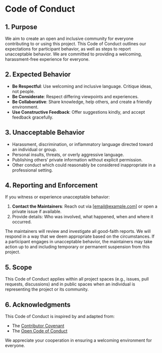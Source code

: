 # Code of Conduct

## 1. Purpose
We aim to create an open and inclusive community for everyone contributing to or using this project. This Code of Conduct outlines our expectations for participant behavior, as well as steps to report unacceptable behavior. We are committed to providing a welcoming, harassment-free experience for everyone.

## 2. Expected Behavior
- **Be Respectful**: Use welcoming and inclusive language. Critique ideas, not people.
- **Be Considerate**: Respect differing viewpoints and experiences.
- **Be Collaborative**: Share knowledge, help others, and create a friendly environment.
- **Use Constructive Feedback**: Offer suggestions kindly, and accept feedback gracefully.

## 3. Unacceptable Behavior
- Harassment, discrimination, or inflammatory language directed toward an individual or group.
- Personal insults, threats, or overly aggressive language.
- Publishing others’ private information without explicit permission.
- Other conduct which could reasonably be considered inappropriate in a professional setting.

## 4. Reporting and Enforcement
If you witness or experience unacceptable behavior:
1. **Contact the Maintainers**: Reach out via [email@example.com] or open a private issue if available.
2. Provide details: Who was involved, what happened, when and where it occurred.
   
The maintainers will review and investigate all good-faith reports. We will respond in a way that we deem appropriate based on the circumstances. If a participant engages in unacceptable behavior, the maintainers may take action up to and including temporary or permanent suspension from this project.

## 5. Scope
This Code of Conduct applies within all project spaces (e.g., issues, pull requests, discussions) and in public spaces when an individual is representing the project or its community.

## 6. Acknowledgments
This Code of Conduct is inspired by and adapted from:
- The [Contributor Covenant](https://www.contributor-covenant.org/)
- The [Open Code of Conduct](https://github.com/todogroup/opencodeofconduct)

We appreciate your cooperation in ensuring a welcoming environment for everyone.

